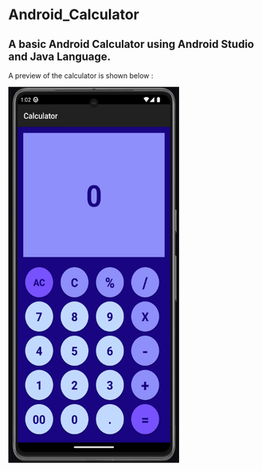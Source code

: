 # Android_Calculator
## A basic Android Calculator using Android Studio and Java Language.

A preview of the calculator is shown below :

<img src="https://github.com/Innocent-Alive/Android_Calculator/blob/3bcd6bc25eb6f7518ca4549ca8e05733a2573bee/Android_Calculator.png" alt="preview" height="755px" width="343px" />
